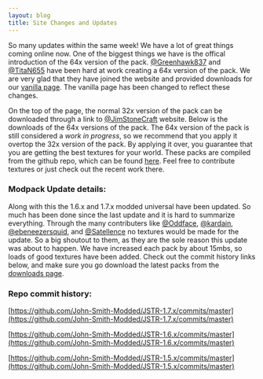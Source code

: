 ```yaml
---
layout: blog
title: Site Changes and Updates
---
```


So many updates within the same week! We have a lot of great things coming online now. One of the biggest things we have is the offical introduction of the 64x version of the pack. [@Greenhawk837](https://github.com/Greenhawk837) and
[@TitaN655](https://github.com/TitaN655) have been hard at work creating a 64x version of the pack. We are very glad that they have joined the website and provided downloads for our [vanilla page](/jstr-vanilla/). The vanilla page has been changed to reflect these changes.

On the top of the page, the normal 32x version of the pack can be downloaded through a link to [@JimStoneCraft](http://www.minecraftforum.net/members/JimStoneCraft) website. Below is the downloads of the 64x versions of the pack. The 64x version of the pack is still considered a *work in progress*, so we recommend that you apply it overtop the 32x version of the pack. By applying it over, you guarantee that you are getting the best textures for your world. These packs are compiled from the github repo, which can be found [here](https://github.com/John-Smith-64x/). Feel free to contribute textures or just check out the recent work there.

### Modpack Update details:

Along with this the 1.6.x and 1.7.x modded universal have been updated. So much has been done since the last update and it is hard to summarize everything. Through the many contributers like [@Oddface](https://github.com/Oddface), [@kardain](https://github.com/kardain), [@ebeneezersquid](https://github.com/ebeneezersquid), and [@Satellence](https://github.com/Satellence) no textures would be made for the update. So a big shoutout to them, as they are the sole reason this update was about to happen. We have increased each pack by about 15mbs, so loads of good textures have been added. Check out the commit history links below, and make sure you go download the latest packs from the [downloads page](/jstr-modded/).

### Repo commit history:

[https://github.com/John-Smith-Modded/JSTR-1.7.x/commits/master](https://github.com/John-Smith-Modded/JSTR-1.7.x/commits/master)

[https://github.com/John-Smith-Modded/JSTR-1.6.x/commits/master](https://github.com/John-Smith-Modded/JSTR-1.6.x/commits/master)

[https://github.com/John-Smith-Modded/JSTR-1.5.x/commits/master](https://github.com/John-Smith-Modded/JSTR-1.5.x/commits/master)
